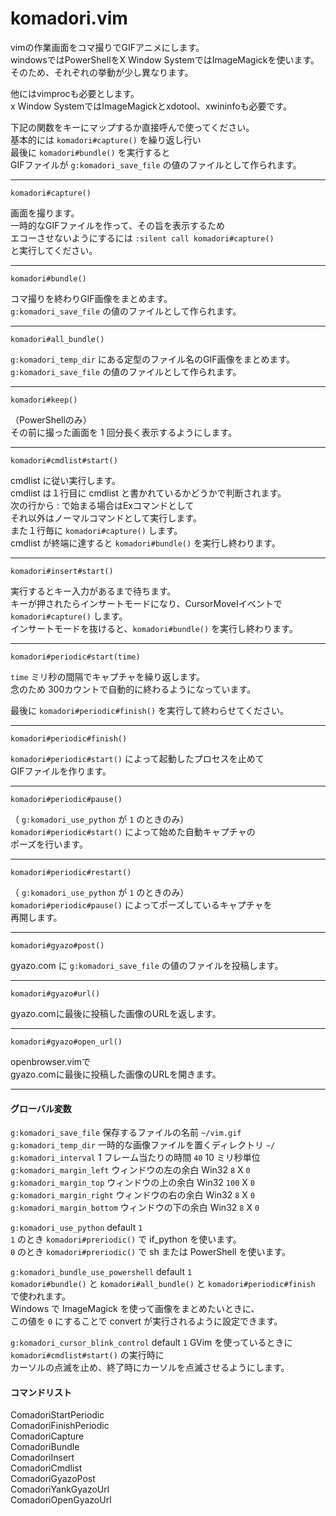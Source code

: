 komadori.vim
============

vimの作業画面をコマ撮りでGIFアニメにします。  
windowsではPowerShellをX Window SystemではImageMagickを使います。  
そのため、それぞれの挙動が少し異なります。  

他にはvimprocも必要とします。  
x Window SystemではImageMagickとxdotool、xwininfoも必要です。  

下記の関数をキーにマップするか直接呼んで使ってください。  
基本的には `komadori#capture()` を繰り返し行い  
最後に `komadori#bundle()` を実行すると  
GIFファイルが `g:komadori_save_file` の値のファイルとして作られます。  


---

```
komadori#capture()
```

画面を撮ります。  
一時的なGIFファイルを作って、その旨を表示するため  
エコーさせないようにするには `:silent call komadori#capture()`  
と実行してください。  

---

```
komadori#bundle()
```

コマ撮りを終わりGIF画像をまとめます。  
`g:komadori_save_file` の値のファイルとして作られます。  

---

```
komadori#all_bundle()
```

`g:komadori_temp_dir` にある定型のファイル名のGIF画像をまとめます。  
`g:komadori_save_file` の値のファイルとして作られます。  

---

```
komadori#keep()
```

（PowerShellのみ）  
その前に撮った画面を 1 回分長く表示するようにします。  

---

```
komadori#cmdlist#start()
```

cmdlist に従い実行します。  
cmdlist は１行目に cmdlist と書かれているかどうかで判断されます。  
次の行から : で始まる場合はExコマンドとして  
それ以外はノーマルコマンドとして実行します。  
また１行毎に `komadori#capture()` します。  
cmdlist が終端に達すると `komadori#bundle()` を実行し終わります。  

---

```
komadori#insert#start()
```

実行するとキー入力があるまで待ちます。  
キーが押されたらインサートモードになり、CursorMoveIイベントで `komadori#capture()` します。  
インサートモードを抜けると、`komadori#bundle()` を実行し終わります。  

---

```
komadori#periodic#start(time)
```

`time` ミリ秒の間隔でキャプチャを繰り返します。  
念のため 300カウントで自動的に終わるようになっています。  

最後に `komadori#periodic#finish()` を実行して終わらせてください。  

---

```
komadori#periodic#finish()
```

`komadori#periodic#start()` によって起動したプロセスを止めて  
GIFファイルを作ります。  

---

```
komadori#periodic#pause()
```

（ `g:komadori_use_python` が `1` のときのみ）  
`komadori#periodic#start()` によって始めた自動キャプチャの  
ポーズを行います。  

---

```
komadori#periodic#restart()
```

（ `g:komadori_use_python` が `1` のときのみ）  
`komadori#periodic#pause()` によってポーズしているキャプチャを  
再開します。  

---

```
komadori#gyazo#post()
```

gyazo.com に `g:komadori_save_file` の値のファイルを投稿します。  

---

```
komadori#gyazo#url()
```

gyazo.comに最後に投稿した画像のURLを返します。  

---

```
komadori#gyazo#open_url()
```

openbrowser.vimで  
gyazo.comに最後に投稿した画像のURLを開きます。  

---

#### グローバル変数

 `g:komadori_save_file`     保存するファイルの名前 `~/vim.gif`  
 `g:komadori_temp_dir`      一時的な画像ファイルを置くディレクトリ `~/`  
 `g:komadori_interval`      1 フレーム当たりの時間 `40` 10 ミリ秒単位  
 `g:komadori_margin_left`   ウィンドウの左の余白  Win32 `8`   X  `0`  
 `g:komadori_margin_top`    ウィンドウの上の余白  Win32 `100` X  `0`  
 `g:komadori_margin_right`  ウィンドウの右の余白  Win32 `8`   X  `0`  
 `g:komadori_margin_bottom` ウィンドウの下の余白  Win32 `8`   X  `0`  
 
 `g:komadori_use_python` default `1`  
 `1` のとき `komadori#preriodic()` で if_python を使います。  
 `0` のとき `komadori#preriodic()` で sh または PowerShell を使います。  

 `g:komadori_bundle_use_powershell` default `1`  
 `komadori#bundle()` と `komadori#all_bundle()` と `komadori#periodic#finish` で使われます。  
 Windows で ImageMagick を使って画像をまとめたいときに、  
 この値を `0` にすることで convert が実行されるように設定できます。  
 
 `g:komadori_cursor_blink_control` default `1`
 GVim を使っているときに `komadori#cmdlist#start()` の実行時に  
 カーソルの点滅を止め、終了時にカーソルを点滅させるようにします。  

#### コマンドリスト


 ComadoriStartPeriodic   
 ComadoriFinishPeriodic  
 ComadoriCapture         
 ComadoriBundle          
 ComadoriInsert          
 ComadoriCmdlist         
 ComadoriGyazoPost       
 ComadoriYankGyazoUrl    
 ComadoriOpenGyazoUrl    
